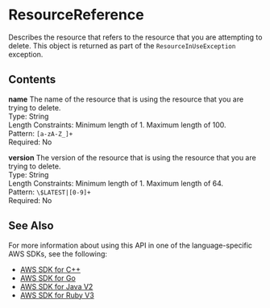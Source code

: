 # ResourceReference<a name="API_ResourceReference"></a>

Describes the resource that refers to the resource that you are attempting to delete\. This object is returned as part of the `ResourceInUseException` exception\. 

## Contents<a name="API_ResourceReference_Contents"></a>

 **name**   <a name="lex-Type-ResourceReference-name"></a>
The name of the resource that is using the resource that you are trying to delete\.  
Type: String  
Length Constraints: Minimum length of 1\. Maximum length of 100\.  
Pattern: `[a-zA-Z_]+`   
Required: No

 **version**   <a name="lex-Type-ResourceReference-version"></a>
The version of the resource that is using the resource that you are trying to delete\.  
Type: String  
Length Constraints: Minimum length of 1\. Maximum length of 64\.  
Pattern: `\$LATEST|[0-9]+`   
Required: No

## See Also<a name="API_ResourceReference_SeeAlso"></a>

For more information about using this API in one of the language\-specific AWS SDKs, see the following:
+  [AWS SDK for C\+\+](https://docs.aws.amazon.com/goto/SdkForCpp/lex-models-2017-04-19/ResourceReference) 
+  [AWS SDK for Go](https://docs.aws.amazon.com/goto/SdkForGoV1/lex-models-2017-04-19/ResourceReference) 
+  [AWS SDK for Java V2](https://docs.aws.amazon.com/goto/SdkForJavaV2/lex-models-2017-04-19/ResourceReference) 
+  [AWS SDK for Ruby V3](https://docs.aws.amazon.com/goto/SdkForRubyV3/lex-models-2017-04-19/ResourceReference) 
